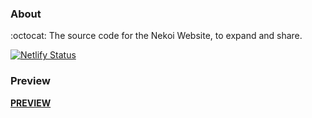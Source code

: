 ### About
:octocat: The source code for the Nekoi Website, to expand and share.

[![Netlify Status](https://api.netlify.com/api/v1/badges/a2afd5da-c23f-4507-a7e0-d936a49956b7/deploy-status)](https://app.netlify.com/sites/nekoi/deploys)

### Preview 
[**PREVIEW**](https://www.nekoi.eu.org)


